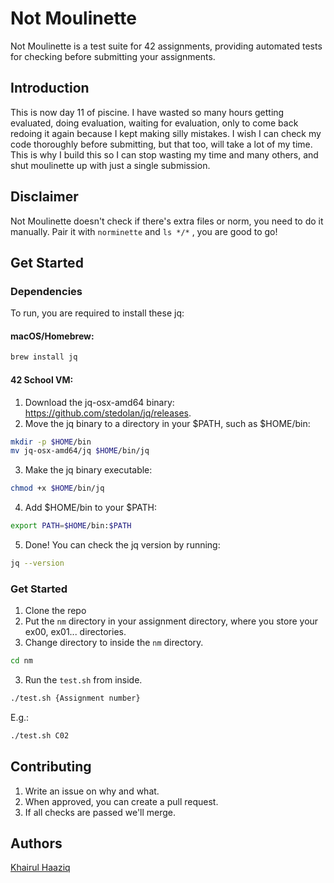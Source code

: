 # Not Moulinette

Not Moulinette is a test suite for 42 assignments, providing automated tests for checking before submitting your assignments.

## Introduction

This is now day 11 of piscine. I have wasted so many hours getting evaluated, doing evaluation, waiting for evaluation, only to come back redoing it again because I kept making silly mistakes. I wish I can check my code thoroughly before submitting, but that too, will take a lot of my time. This is why I build this so I can stop wasting my time and many others, and shut moulinette up with just a single submission.

## Disclaimer

Not Moulinette doesn't check if there's extra files or norm, you need to do it manually. Pair it with `norminette` and `ls */*` , you are good to go!

## Get Started

### Dependencies

To run, you are required to install these jq:

#### macOS/Homebrew:

```bash
brew install jq
```

#### 42 School VM:

1. Download the jq-osx-amd64 binary: https://github.com/stedolan/jq/releases.
2. Move the jq binary to a directory in your $PATH, such as $HOME/bin:

```bash
mkdir -p $HOME/bin
mv jq-osx-amd64/jq $HOME/bin/jq
```

3. Make the jq binary executable:

```bash
chmod +x $HOME/bin/jq
```
4. Add $HOME/bin to your $PATH:

```bash
export PATH=$HOME/bin:$PATH
```

5. Done! You can check the jq version by running:

```bash
jq --version
```

### Get Started

1. Clone the repo
2. Put the `nm` directory in your assignment directory, where you store your ex00, ex01... directories.
3. Change directory to inside the `nm` directory.

```bash
cd nm
```

3. Run the `test.sh` from inside.

```bash
./test.sh {Assignment number}
```

E.g.:

```bash
./test.sh C02
```

## Contributing

1. Write an issue on why and what.
2. When approved, you can create a pull request.
3. If all checks are passed we'll merge.

## Authors

[Khairul Haaziq](@khairulhaaziq)
